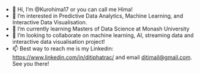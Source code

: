 - 👋 Hi, I’m @Kurohima17 or you can call me Hima!
- 👀 I’m interested in Predictive Data Analytics, Machine Learning, and Interactive Data Visualisation.
- 🌱 I’m currently learning Masters of Data Science at Monash University
- 💞️ I’m looking to collaborate on machine learning, AI, streaming data and interactive data visualisation project!
- 📫 Best way to reach me is my Linkedin: https://www.linkedin.com/in/ditiphatrac/ and email ditimail@gmail.com. See you there!

<!---
Kurohima17/Kurohima17 is a ✨ special ✨ repository because its `README.md` (this file) appears on your GitHub profile.
You can click the Preview link to take a look at your changes.
--->
